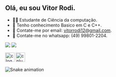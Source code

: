 ## Olá, eu sou Vitor Rodi.   
         
- 👨‍💻 Estudante de Ciência da computação.              
- 🚀 Tenho conhecimento Basico em C e C++.            
- 📧 Contate-me por email: vitorrodi12@gmail.com.          
- 📲 Contate-me no whatsapp: (49) 99801-2204.                
   
 <a href="https://www.instagram.com/vitor_rodi/" target="_blank"><img src="https://img.shields.io/badge/-Instagram-%23E4405F?style=for-the-badge&logo=instagram&logoColor=white" target="_blank"></a>
<a href="https://www.linkedin.com/in/vitor-rodi/" target="_blank"><img src="https://img.shields.io/badge/-LinkedIn-%230077B5?style=for-the-badge&logo=linkedin&logoColor=white" target="_blank"></a> 
</head> 
<body>  
    <div class="image-container">
       <img src="https://cdn.jsdelivr.net/gh/devicons/devicon/icons/c/c-original.svg" height="30" alt="c logo"  /> 
        <img src="https://cdn.jsdelivr.net/gh/devicons/devicon/icons/cplusplus/cplusplus-original.svg" height="30" alt="cplusplus logo"  />
    </div>
</body>     
</html>  
         
![Snake animation](https://github.com/imthedaniel/imthedaniel/blob/output/github-contribution-grid-snake.svg)     
  
    
